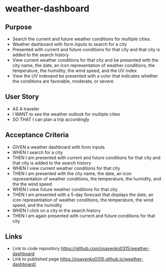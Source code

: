 # weather-dashboard

## Purpose
* Search the current and future weather conditions for multiple cities.
* Weather dashboard with form inputs to search for a city
* Presented with current and future conditions for that city and that city is added to the search history
* View current weather conditions for that city and be presented with the city name, the date, an icon representation of weather conditions, the temperature, the humidity, the wind speed, and the UV index
* View the UV indexand be presented with a color that indicates whether the conditions are favorable, moderate, or severe

## User Story
* AS A traveler
* I WANT to see the weather outlook for multiple cities
* SO THAT I can plan a trip accordingly
## Acceptance Criteria
* GIVEN a weather dashboard with form inputs
* WHEN I search for a city
* THEN I am presented with current and future conditions for that city and that city is added to the search history
* WHEN I view current weather conditions for that city
* THEN I am presented with the city name, the date, an icon representation of weather conditions, the temperature, the humidity, and the the wind speed
* WHEN I view future weather conditions for that city
* THEN I am presented with a 5-day forecast that displays the date, an icon representation of weather conditions, the temperature, the wind speed, and the humidity
* WHEN I click on a city in the search history
* THEN I am again presented with current and future conditions for that city

## Links

* Link to code repository https://github.com/osayenko0315/weather-dashboard
* Link to published page https://osayenko0315.github.io/weather-dashboard/
